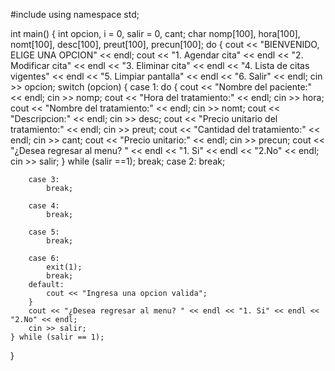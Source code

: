 
#include <iostream>	
using namespace std;

int main() {
	int opcion, i = 0, salir = 0, cant;
	char nomp[100], hora[100], nomt[100], desc[100], preut[100], precun[100];
	do {
		cout << "BIENVENIDO, ELIGE UNA OPCION" << endl;
		cout << "1. Agendar cita" << endl << "2. Modificar cita" << endl << "3. Eliminar cita" << endl << "4. Lista de citas vigentes" << endl << "5. Limpiar pantalla" << endl << "6. Salir" << endl;
		cin >> opcion;
		switch (opcion) {
		case 1:
			do {
				cout << "Nombre del paciente:" << endl;
				cin >> nomp;
				cout << "Hora del tratamiento:" << endl;
				cin >> hora;
				cout << "Nombre del tratamiento:" << endl;
				cin >> nomt;
				cout << "Descripcion:" << endl;
				cin >> desc;
				cout << "Precio unitario del tratamiento:" << endl;
				cin >> preut;
				cout << "Cantidad del tratamiento:" << endl;
				cin >> cant;
				cout << "Precio unitario:" << endl;
				cin >> precun;
				cout << "¿Desea regresar al menu? " << endl << "1. Si" << endl << "2.No" << endl;
				cin >> salir;
			} while (salir ==1);
			break;
		case 2:
			break;

		case 3:
			break;

		case 4:
			break;

		case 5:
			break;

		case 6:
			exit(1);
			break;
		default:
			cout << "Ingresa una opcion valida";
		}
		cout << "¿Desea regresar al menu? " << endl << "1. Si" << endl << "2.No" << endl;
		cin >> salir;
	} while (salir == 1);
}
